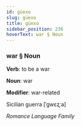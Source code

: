```yaml
---
id: güexo
slug: güexo
title: güexo
sidebar_position: 236
hoverText: war § Noun
---
```


### war § Noun

**Verb**: to be a war

**Noun**: war

**Modifier**: war-related

Sicilian guerra [ˈɡwɛʐːa]

*Romance Language Family*